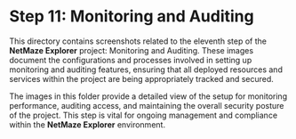 # Step 11: Monitoring and Auditing

This directory contains screenshots related to the eleventh step of the **NetMaze Explorer** project: Monitoring and Auditing. These images document the configurations and processes involved in setting up monitoring and auditing features, ensuring that all deployed resources and services within the project are being appropriately tracked and secured.

The images in this folder provide a detailed view of the setup for monitoring performance, auditing access, and maintaining the overall security posture of the project. This step is vital for ongoing management and compliance within the **NetMaze Explorer** environment.
